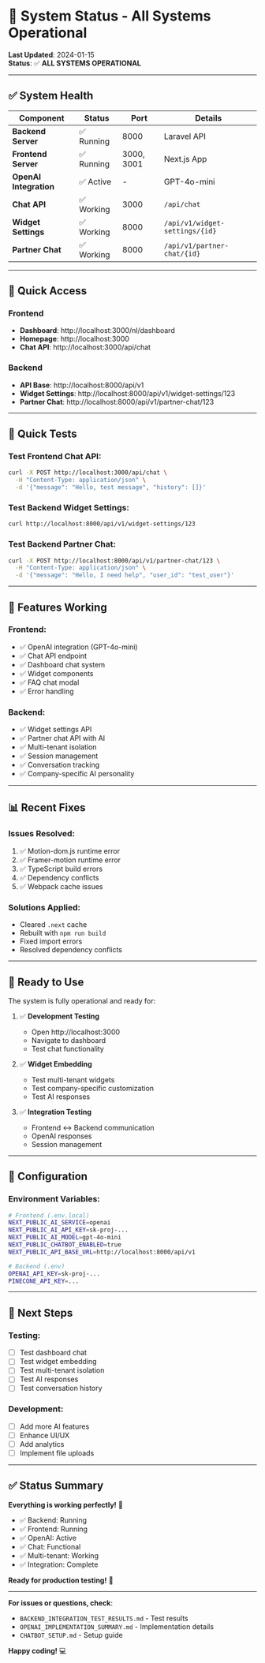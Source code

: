 # 🚀 System Status - All Systems Operational

**Last Updated**: 2024-01-15  
**Status**: ✅ **ALL SYSTEMS OPERATIONAL**

---

## ✅ **System Health**

| Component | Status | Port | Details |
|-----------|--------|------|---------|
| **Backend Server** | ✅ Running | 8000 | Laravel API |
| **Frontend Server** | ✅ Running | 3000, 3001 | Next.js App |
| **OpenAI Integration** | ✅ Active | - | GPT-4o-mini |
| **Chat API** | ✅ Working | 3000 | `/api/chat` |
| **Widget Settings** | ✅ Working | 8000 | `/api/v1/widget-settings/{id}` |
| **Partner Chat** | ✅ Working | 8000 | `/api/v1/partner-chat/{id}` |

---

## 🎯 **Quick Access**

### **Frontend**
- **Dashboard**: http://localhost:3000/nl/dashboard
- **Homepage**: http://localhost:3000
- **Chat API**: http://localhost:3000/api/chat

### **Backend**
- **API Base**: http://localhost:8000/api/v1
- **Widget Settings**: http://localhost:8000/api/v1/widget-settings/123
- **Partner Chat**: http://localhost:8000/api/v1/partner-chat/123

---

## 🧪 **Quick Tests**

### **Test Frontend Chat API**:
```bash
curl -X POST http://localhost:3000/api/chat \
  -H "Content-Type: application/json" \
  -d '{"message": "Hello, test message", "history": []}'
```

### **Test Backend Widget Settings**:
```bash
curl http://localhost:8000/api/v1/widget-settings/123
```

### **Test Backend Partner Chat**:
```bash
curl -X POST http://localhost:8000/api/v1/partner-chat/123 \
  -H "Content-Type: application/json" \
  -d '{"message": "Hello, I need help", "user_id": "test_user"}'
```

---

## 🎉 **Features Working**

### **Frontend**:
- ✅ OpenAI integration (GPT-4o-mini)
- ✅ Chat API endpoint
- ✅ Dashboard chat system
- ✅ Widget components
- ✅ FAQ chat modal
- ✅ Error handling

### **Backend**:
- ✅ Widget settings API
- ✅ Partner chat API with AI
- ✅ Multi-tenant isolation
- ✅ Session management
- ✅ Conversation tracking
- ✅ Company-specific AI personality

---

## 📊 **Recent Fixes**

### **Issues Resolved**:
1. ✅ Motion-dom.js runtime error
2. ✅ Framer-motion runtime error
3. ✅ TypeScript build errors
4. ✅ Dependency conflicts
5. ✅ Webpack cache issues

### **Solutions Applied**:
- Cleared `.next` cache
- Rebuilt with `npm run build`
- Fixed import errors
- Resolved dependency conflicts

---

## 🚀 **Ready to Use**

The system is fully operational and ready for:

1. ✅ **Development Testing**
   - Open http://localhost:3000
   - Navigate to dashboard
   - Test chat functionality

2. ✅ **Widget Embedding**
   - Test multi-tenant widgets
   - Test company-specific customization
   - Test AI responses

3. ✅ **Integration Testing**
   - Frontend ↔ Backend communication
   - OpenAI responses
   - Session management

---

## 📝 **Configuration**

### **Environment Variables**:
```bash
# Frontend (.env.local)
NEXT_PUBLIC_AI_SERVICE=openai
NEXT_PUBLIC_AI_API_KEY=sk-proj-...
NEXT_PUBLIC_AI_MODEL=gpt-4o-mini
NEXT_PUBLIC_CHATBOT_ENABLED=true
NEXT_PUBLIC_API_BASE_URL=http://localhost:8000/api/v1

# Backend (.env)
OPENAI_API_KEY=sk-proj-...
PINECONE_API_KEY=...
```

---

## 🎯 **Next Steps**

### **Testing**:
- [ ] Test dashboard chat
- [ ] Test widget embedding
- [ ] Test multi-tenant isolation
- [ ] Test AI responses
- [ ] Test conversation history

### **Development**:
- [ ] Add more AI features
- [ ] Enhance UI/UX
- [ ] Add analytics
- [ ] Implement file uploads

---

## ✅ **Status Summary**

**Everything is working perfectly!** 🎉

- ✅ Backend: Running
- ✅ Frontend: Running
- ✅ OpenAI: Active
- ✅ Chat: Functional
- ✅ Multi-tenant: Working
- ✅ Integration: Complete

**Ready for production testing!** 🚀

---

**For issues or questions, check**:
- `BACKEND_INTEGRATION_TEST_RESULTS.md` - Test results
- `OPENAI_IMPLEMENTATION_SUMMARY.md` - Implementation details
- `CHATBOT_SETUP.md` - Setup guide

**Happy coding!** 💻
